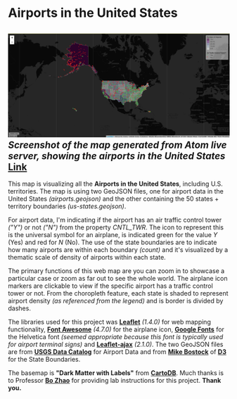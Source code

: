 # Airports in the United States

![Screenshot of Map](/img/airportsinUS.jpg)
*Screenshot of the map generated from Atom live server, showing the airports in the United States*
[**Link**](https://tomtruong062399.github.io/geog458-airportsinUS/index.html)
---
This map is visualizing all the **Airports in the United States**, including U.S. territories. The map is using two GeoJSON files, one for airport data in the United States *(airports.geojson)* and the other containing the 50 states + territory boundaries *(us-states.geojson)*.

For airport data, I'm indicating if the airport has an air traffic control tower *("Y")* or not *("N")* from the property *CNTL_TWR*. The icon to represent this is the universal symbol for an airplane, is indicated green for the value *Y* (Yes) and red for *N* (No). The use of the state boundaries are to indicate how many airports are within each boundary *(count)* and it's visualized by a thematic scale of density of airports within each state.

The primary functions of this web map are you can zoom in to showcase a particular case or zoom as far out to see the whole world. The airplane icon markers are clickable to view if the specific airport has a traffic control tower or not. From the choropleth feature, each state is shaded to represent airport density *(as referenced from the legend)* and is border is divided by dashes.

The libraries used for this project was [**Leaflet**](https://leafletjs.com/) *(1.4.0)* for web mapping functionality, [**Font Awesome**](https://fontawesome.com/) *(4.7.0)* for the airplane icon, [**Google Fonts**](https://fonts.google.com/) for the Helvetica font *(seemed appropriate because this font is typically used for airport terminal signs)* and [**Leaflet-ajax**](https://cdnjs.com/libraries/leaflet-ajax) *(2.1.0)*. The two GeoJSON files are from [**USGS Data Catalog**](https://catalog.data.gov/dataset/usgs-small-scale-dataset-airports-of-the-united-states-201207-shapefile) for Airport Data and from [**Mike Bostock**](https://bost.ocks.org/mike/) of [**D3**](https://d3js.org/) for the State Boundaries.

The basemap is **"Dark Matter with Labels"** from [**CartoDB**](https://carto.com/help/building-maps/basemap-list/). Much thanks is to Professor [**Bo Zhao**](https://hgis.uw.edu/) for providing lab instructions for this project. **Thank you.**

